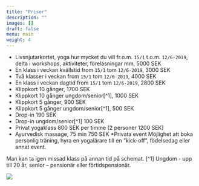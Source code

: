 ```yaml
---
title: "Priser"
description: ""
images: []
draft: false
menu: main
weight: 4
---
```


* Livsnjutarkortet, yoga hur mycket du vill fr.o.m. `15/1` t.o.m. `12/6-2019`, delta i workshops, aktiviteter, föreläsningar mm, 5000 SEK
* En klass i veckan kvällstid from `15/1` tom `12/6-2019`, 3000 SEK
* Två klasser i veckan from `15/1` tom `12/6-2019`, 4000 SEK
* En klass i veckan dagtid from `15/1` tom `12/6-2019`, 2800 SEK
* Klippkort 10 gånger, 1700 SEK
* Klippkort 10 gånger ungdom/senior[^1], 1000 SEK
* Klippkort 5 gånger, 900 SEK
* Klippkort 5 gånger ungdom/senior[^1], 500 SEK
* Drop-in 190 SEK
* Drop-in ungdom/senior[^1] 100 SEK
* Privat yogaklass 800 SEK per timme (2 personer 1200 SEK)
* Ayurvedisk massage, 75 min 750 SEK
*Privata event Möjlighet att boka personlig träning, hyra en yogalärare till en ”kick-off”, födelsedag eller annat event.

Man kan ta igen missad klass på annan tid på schemat.
[^1] Ungdom - upp till 20 år, senior – pensionär eller förtidspensionär.

![](/images/ganesh.jpg)


